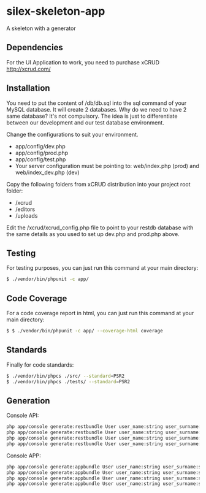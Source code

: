silex-skeleton-app
==================

A skeleton with a generator

Dependencies
------------

For the UI Application to work, you need to purchase xCRUD http://xcrud.com/

Installation
------------

You need to put the content of /db/db.sql into the sql command of your MySQL database. It will create 2 databases. Why do we need to have 2 same database? It's not compulsory. The idea is just to differentiate between our development and our test database environment.

Change the configurations to suit your environment.

 * app/config/dev.php
 * app/config/prod.php
 * app/config/test.php
 * Your server configuration must be pointing to: web/index.php (prod) and web/index_dev.php (dev)

 Copy the following folders from xCRUD distribution into your project root folder:
 * /xcrud
 * /editors
 * /uploads

 Edit the /xcrud/xcrud_config.php file to point to your restdb database with the same details as you used to set up dev.php and prod.php above.

Testing
-------

For testing purposes, you can just run this command at your main directory:

``` sh
$ ./vendor/bin/phpunit -c app/
```

Code Coverage
-------

For a code coverage report in html, you can just run this command at your main directory:

``` sh
$ $ ./vendor/bin/phpunit -c app/ --coverage-html coverage
```



Standards
---------

Finally for code standards:

``` sh
$ ./vendor/bin/phpcs ./src/ --standard=PSR2
$ ./vendor/bin/phpcs ./tests/ --standard=PSR2
```

Generation
----------

Console API:

``` sh
php app/console generate:restbundle User user_name:string user_surname:string --sql
php app/console generate:restbundle User user_name:string user_surname:string --travis
php app/console generate:restbundle User user_name:string user_surname:string --migration
php app/console generate:restbundle User user_name:string user_surname:string --migration --sql
```

Console APP:

``` sh
php app/console generate:appbundle User user_name:string user_surname:string --sql
php app/console generate:appbundle User user_name:string user_surname:string --travis
php app/console generate:appbundle User user_name:string user_surname:string --migration
php app/console generate:appbundle User user_name:string user_surname:string --migration --sql
```